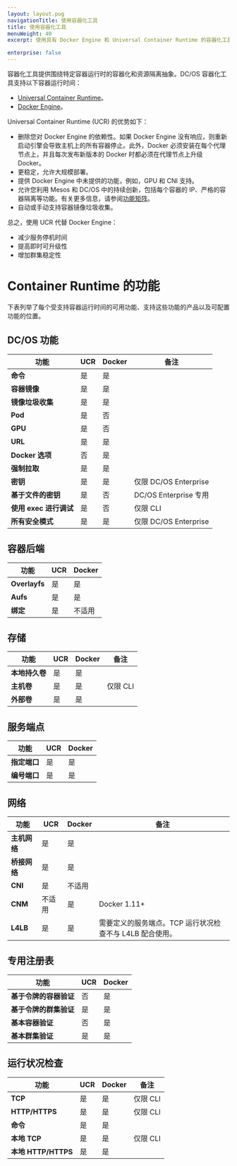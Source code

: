 ```yaml
---
layout: layout.pug
navigationTitle: 使用容器化工具
title: 使用容器化工具
menuWeight: 40
excerpt: 使用具有 Docker Engine 和 Universal Container Runtime 的容器化工具

enterprise: false
---
```


<!-- This source repo for this topic is https://github.com/dcos/dcos-docs -->


容器化工具提供围绕特定容器运行时的容器化和资源隔离抽象。DC/OS 容器化工具支持以下容器运行时间：

- [Universal Container Runtime](/dcos/cn/1.12/deploying-services/containerizers/ucr/)。
- [Docker Engine](/dcos/cn/1.12/deploying-services/containerizers/docker-containerizer/)。

Universal Container Runtime (UCR) 的优势如下：

* 删除您对 Docker Engine 的依赖性。如果 Docker Engine 没有响应，则重新启动引擎会导致主机上的所有容器停止。此外，Docker 必须安装在每个代理节点上，并且每次发布新版本的 Docker 时都必须在代理节点上升级 Docker。
* 更稳定，允许大规模部署。
* 提供 Docker Engine 中未提供的功能，例如，GPU 和 CNI 支持。
* 允许您利用 Mesos 和 DC/OS 中的持续创新，包括每个容器的 IP、严格的容器隔离等功能。有关更多信息，请参阅[功能矩阵](#container-runtime-features)。
* 自动或手动支持容器镜像垃圾收集。

总之，使用 UCR 代替 Docker Engine：

- 减少服务停机时间
- 提高即时可升级性
- 增加群集稳定性

# Container Runtime 的功能

下表列举了每个受支持容器运行时间的可用功能、支持这些功能的产品以及可配置功能的位置。

## DC/OS 功能

| 功能 | UCR | Docker | 备注 |
| --------------------------------------- | ----------- | --------- | -------- |
| **命令** | 是 | 是 | |
| **容器镜像** | 是 | 是 | |
| **镜像垃圾收集** | 是 | 是 | |
| **Pod** | 是 | 否 | |
| **GPU** | 是 | 否 | |
| **URL** | 是 | 是 | |
| **Docker 选项** | 否 | 是 | |
| **强制拉取** | 是 | 是 | |
| **密钥** | 是 | 是 | 仅限 DC/OS Enterprise |
| **基于文件的密钥** | 是 | 否 | DC/OS Enterprise 专用 |
| **使用 exec 进行调试** | 是 | 否 | 仅限 CLI |
| **所有安全模式** | 是 | 是 | 仅限 DC/OS Enterprise |

## 容器后端

| 功能 | UCR | Docker |
| --------------------------------------- | ----------- | --------- |
| **Overlayfs** | 是 | 是 |
| **Aufs** | 是 | 是 |
| **绑定** | 是 | 不适用 |

## 存储

| 功能 | UCR | Docker | 备注 |
| --------------------------------------- | ----------- | --------- | --------- |
| **本地持久卷** | 是 | 是 | |
| **主机卷** | 是 | 是 | 仅限 CLI |
| **外部卷** | 是 | 是 | |

## 服务端点

| 功能 | UCR | Docker |
| --------------------------------------- | ----------- | --------- |
| **指定端口** | 是 | 是 |
| **编号端口** | 是 | 是 |

## 网络

| 功能 | UCR | Docker | 备注 |
| --------------------------------------- | ----------- | --------- | --------- |
| **主机网络** | 是 | 是 | |
| **桥接网络** | 是 | 是 | |
| **CNI** | 是 | 不适用 | |
| **CNM** | 不适用 | 是 | Docker 1.11+ |
| **L4LB** | 是 | 是 | 需要定义的服务端点。TCP 运行状况检查不与 L4LB 配合使用。 |

## 专用注册表

| 功能 | UCR | Docker |
| --------------------------------------- | ----------- | --------- |
| **基于令牌的容器验证** | 否 | 是 |
| **基于令牌的群集验证** | 是 | 是 |
| **基本容器验证** | 否 | 是 |
| **基本群集验证** | 是 | 是 |

## 运行状况检查

| 功能 | UCR | Docker |备注 |
| --------------------------------------- | ----------- | --------- | --------- |
| **TCP** | 是 | 是 | 仅限 CLI |
| **HTTP/HTTPS** | 是 | 是 | 仅限 CLI |
| **命令** | 是 | 是 | |
| **本地 TCP** | 是 | 是 | 仅限 CLI |
| **本地 HTTP/HTTPS** | 是 | 是 | |
